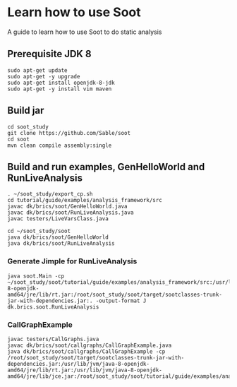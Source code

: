 # Learn how to use Soot
A guide to learn how to use Soot to do static analysis

## Prerequisite JDK 8

```.shell
sudo apt-get update
sudo apt-get -y upgrade
sudo apt-get install openjdk-8-jdk
sudo apt-get -y install vim maven
```

## Build jar
```.shell
cd soot_study
git clone https://github.com/Sable/soot
cd soot
mvn clean compile assembly:single
```

## Build and run examples, GenHelloWorld and RunLiveAnalysis
```.shell
. ~/soot_study/export_cp.sh
cd tutorial/guide/examples/analysis_framework/src
javac dk/brics/soot/GenHelloWorld.java
javac dk/brics/soot/RunLiveAnalysis.java
javac testers/LiveVarsClass.java

cd ~/soot_study/soot
java dk/brics/soot/GenHelloWorld
java dk/brics/soot/RunLiveAnalysis
```

### Generate Jimple for RunLiveAnalysis
```
java soot.Main -cp ~/soot_study/soot/tutorial/guide/examples/analysis_framework/src:/usr/lib/jvm/java-8-openjdk-amd64/jre/lib/rt.jar:/root/soot_study/soot/target/sootclasses-trunk-jar-with-dependencies.jar:. -output-format J dk.brics.soot.RunLiveAnalysis
```

### CallGraphExample
```
javac testers/CallGraphs.java
javac dk/brics/soot/callgraphs/CallGraphExample.java 
java dk/brics/soot/callgraphs/CallGraphExample -cp /root/soot_study/soot/target/sootclasses-trunk-jar-with-dependencies.jar:/usr/lib/jvm/java-8-openjdk-amd64/jre/lib/rt.jar:/usr/lib/jvm/java-8-openjdk-amd64/jre/lib/jce.jar:/root/soot_study/soot/tutorial/guide/examples/analysis_framework/src:/root/soot_study/soot/tutorial/guide/examples/call_graph/src:.
```

